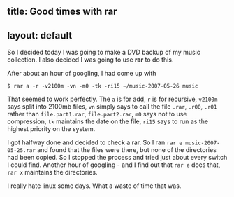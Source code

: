 title: Good times with rar
---
layout: default
---

So I decided today I was going to make a DVD backup of my music collection.
I also decided I was going to use **rar** to do this.

After about an hour of googling, I had come up with

    $ rar a -r -v2100m -vn -m0 -tk -ri15 ~/music-2007-05-26 music

That seemed to work perfectly.  The `a` is for add, `r` is for recursive,
`v2100m` says split into 2100mb files, `vn` simply says to call the file
`.rar`, `.r00`, `.r01` rather than `file.part1.rar`, `file.part2.rar`,
`m0` says not to use compression, `tk` maintains the date on the file,
`ri15` says to run as the highest priority on the system.

I got halfway done and decided to check a rar. So I ran `rar e
music-2007-05-25.rar` and found that the files were there, but none of the
directories had been copied. So I stopped the process and tried just about
every switch I could find. Another hour of googling - and I find out that
`rar e` does that, `rar x` maintains the directories.

I really hate linux some days.  What a waste of time that was.

